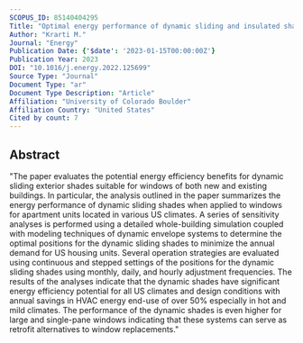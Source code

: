 ```yaml
---
SCOPUS_ID: 85140404295
Title: "Optimal energy performance of dynamic sliding and insulated shades for residential buildings"
Author: "Krarti M."
Journal: "Energy"
Publication Date: {'$date': '2023-01-15T00:00:00Z'}
Publication Year: 2023
DOI: "10.1016/j.energy.2022.125699"
Source Type: "Journal"
Document Type: "ar"
Document Type Description: "Article"
Affiliation: "University of Colorado Boulder"
Affiliation Country: "United States"
Cited by count: 7
---
```


## Abstract
"The paper evaluates the potential energy efficiency benefits for dynamic sliding exterior shades suitable for windows of both new and existing buildings. In particular, the analysis outlined in the paper summarizes the energy performance of dynamic sliding shades when applied to windows for apartment units located in various US climates. A series of sensitivity analyses is performed using a detailed whole-building simulation coupled with modeling techniques of dynamic envelope systems to determine the optimal positions for the dynamic sliding shades to minimize the annual demand for US housing units. Several operation strategies are evaluated using continuous and stepped settings of the positions for the dynamic sliding shades using monthly, daily, and hourly adjustment frequencies. The results of the analyses indicate that the dynamic shades have significant energy efficiency potential for all US climates and design conditions with annual savings in HVAC energy end-use of over 50% especially in hot and mild climates. The performance of the dynamic shades is even higher for large and single-pane windows indicating that these systems can serve as retrofit alternatives to window replacements."
